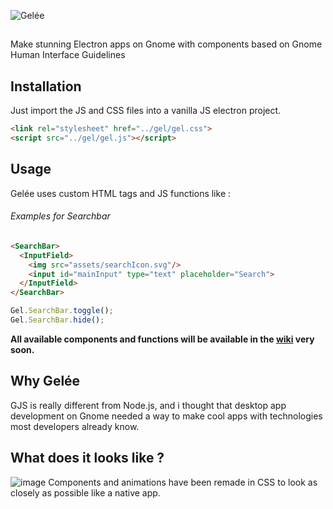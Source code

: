 ![Gelée](https://user-images.githubusercontent.com/32978709/179021920-f1ecc238-378f-4000-83cb-0fe04de28817.png)
##

Make stunning Electron apps on Gnome with components based on Gnome Human Interface Guidelines

## Installation
Just import the JS and CSS files into a vanilla JS electron project.
```html
<link rel="stylesheet" href="../gel/gel.css">
<script src="../gel/gel.js"></script>
```

## Usage
Gelée uses custom HTML tags and JS functions like :
###### Examples for Searchbar
```html
<SearchBar>
  <InputField>
    <img src="assets/searchIcon.svg"/>
    <input id="mainInput" type="text" placeholder="Search">
  </InputField>
</SearchBar>
```
```js
Gel.SearchBar.toggle();
Gel.SearchBar.hide();
```
**All available components and functions will be available in the [wiki](https://github.com/ecnivtwelve/Gelee/wiki) very soon.**

## Why Gelée
GJS is really different from Node.js, and i thought that desktop app development on Gnome needed a
way to make cool apps with technologies most developers already know.

## What does it looks like ?
![image](https://user-images.githubusercontent.com/32978709/179023311-49bb7180-a8b2-4b54-976b-c84554f45202.png)
Components and animations have been remade in CSS to look as closely as possible like a native app.
